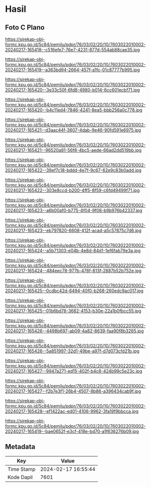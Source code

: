 # Hasil

## Foto C Plano

https://sirekap-obj-formc.kpu.go.id/5c84/pemilu/pdpr/76/03/02/20/10/7603022010002-20240217-165418--c516efe7-76e7-4231-877d-554ab88cae35.jpg

https://sirekap-obj-formc.kpu.go.id/5c84/pemilu/pdpr/76/03/02/20/10/7603022010002-20240217-165419--a363bd94-2664-457f-a1fc-01c87777b995.jpg

https://sirekap-obj-formc.kpu.go.id/5c84/pemilu/pdpr/76/03/02/20/10/7603022010002-20240217-165420--3e33c50f-6fd8-4980-b014-6cc601ecbf71.jpg

https://sirekap-obj-formc.kpu.go.id/5c84/pemilu/pdpr/76/03/02/20/10/7603022010002-20240217-165420--b4c11ed4-7846-4241-8ea5-bbb256a0c778.jpg

https://sirekap-obj-formc.kpu.go.id/5c84/pemilu/pdpr/76/03/02/20/10/7603022010002-20240217-165421--d3aac44f-3607-4dab-9e46-90fd591e6975.jpg

https://sirekap-obj-formc.kpu.go.id/5c84/pemilu/pdpr/76/03/02/20/10/7603022010002-20240217-165421--96520a81-56f8-4bc5-aede-66ad2dd519bb.jpg

https://sirekap-obj-formc.kpu.go.id/5c84/pemilu/pdpr/76/03/02/20/10/7603022010002-20240217-165422--39ef7c18-bddd-4e7f-9c67-62e9c83b0add.jpg

https://sirekap-obj-formc.kpu.go.id/5c84/pemilu/pdpr/76/03/02/20/10/7603022010002-20240217-165422--303e8ccd-b200-4ff5-8f59-c6fd49499f71.jpg

https://sirekap-obj-formc.kpu.go.id/5c84/pemilu/pdpr/76/03/02/20/10/7603022010002-20240217-165423--a6b00af0-b775-4f04-9f08-b9b976b42337.jpg

https://sirekap-obj-formc.kpu.go.id/5c84/pemilu/pdpr/76/03/02/20/10/7603022010002-20240217-165423--eb797820-6608-412f-acad-a5c57875c7d6.jpg

https://sirekap-obj-formc.kpu.go.id/5c84/pemilu/pdpr/76/03/02/20/10/7603022010002-20240217-165424--a5b71303-e04b-4e8d-84d1-1ef6fab79e3a.jpg

https://sirekap-obj-formc.kpu.go.id/5c84/pemilu/pdpr/76/03/02/20/10/7603022010002-20240217-165424--484eec78-977b-476f-813f-2887b52b752e.jpg

https://sirekap-obj-formc.kpu.go.id/5c84/pemilu/pdpr/76/03/02/20/10/7603022010002-20240217-165425--0cdbc42d-6494-40f0-b268-260edc9ac017.jpg

https://sirekap-obj-formc.kpu.go.id/5c84/pemilu/pdpr/76/03/02/20/10/7603022010002-20240217-165425--01b6bd78-3682-4153-b30e-22a1b0fbcc55.jpg

https://sirekap-obj-formc.kpu.go.id/5c84/pemilu/pdpr/76/03/02/20/10/7603022010002-20240217-165426--4498b697-ab09-4a82-8639-faa90f8b3265.jpg

https://sirekap-obj-formc.kpu.go.id/5c84/pemilu/pdpr/76/03/02/20/10/7603022010002-20240217-165426--5a851997-32d1-49be-a97f-d7d073cfd21b.jpg

https://sirekap-obj-formc.kpu.go.id/5c84/pemilu/pdpr/76/03/02/20/10/7603022010002-20240217-165427--9947a271-ed15-402f-b4c8-424b99c5e23c.jpg

https://sirekap-obj-formc.kpu.go.id/5c84/pemilu/pdpr/76/03/02/20/10/7603022010002-20240217-165427--f2b7e3f1-26b4-4507-8b86-a396434cab9f.jpg

https://sirekap-obj-formc.kpu.go.id/5c84/pemilu/pdpr/76/03/02/20/10/7603022010002-20240217-165428--ef1422ac-ed01-4106-9962-3fa19f9bbcca.jpg

https://sirekap-obj-formc.kpu.go.id/5c84/pemilu/pdpr/76/03/02/20/10/7603022010002-20240217-165419--bae0652f-e3cf-418e-bd70-a1f636276b09.jpg


## Metadata

| Key        | Value               |
| ---------- | ------------------- |
| Time Stamp | 2024-02-17 16:55:44 |
| Kode Dapil | 7601                |



